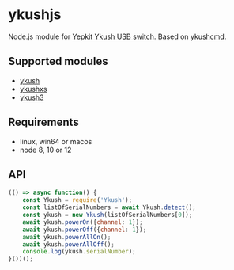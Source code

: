 # ykushjs
Node.js module for [Yepkit Ykush USB switch](https://www.yepkit.com/products/ykush).
Based on [ykushcmd](https://github.com/Yepkit/ykush).

## Supported modules

* [ykush](https://www.yepkit.com/products/ykush)
* [ykushxs](https://www.yepkit.com/product/300115/YKUSHXS)
* [ykush3](https://www.yepkit.com/product/300110/YKUSH3)


## Requirements
* linux, win64 or macos
* node 8, 10 or 12


## API

```js
(() => async function() {
    const Ykush = require('Ykush');
    const listOfSerialNumbers = await Ykush.detect();
    const ykush = new Ykush(listOfSerialNumbers[0]);
    await ykush.powerOn({channel: 1});
    await ykush.powerOff({channel: 1});
    await ykush.powerAllOn();
    await ykush.powerAllOff();
    console.log(ykush.serialNumber);
}())();
```

